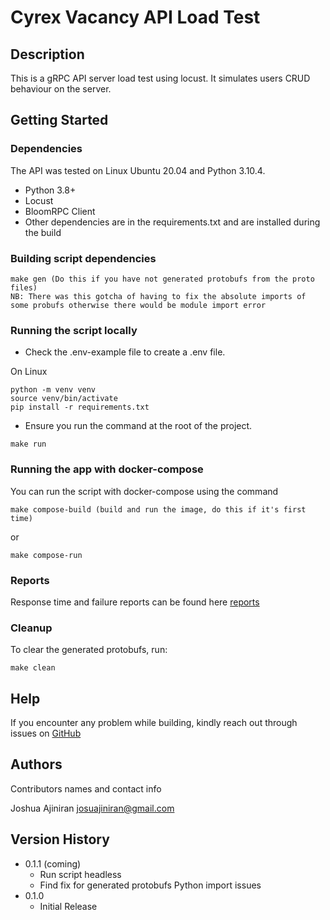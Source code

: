 # Cyrex Vacancy API Load Test

## Description

This is a gRPC API server load test using locust. It simulates users CRUD behaviour on the server.

## Getting Started

### Dependencies

The API was tested on Linux Ubuntu 20.04 and Python 3.10.4.

- Python 3.8+
- Locust
- BloomRPC Client
- Other dependencies are in the requirements.txt and are installed during the build

### Building script dependencies
```
make gen (Do this if you have not generated protobufs from the proto files)
NB: There was this gotcha of having to fix the absolute imports of some probufs otherwise there would be module import error
```

### Running the script locally

- Check the .env-example file to create a .env file.

On Linux

```
python -m venv venv
source venv/bin/activate
pip install -r requirements.txt
```

- Ensure you run the command at the root of the project.

```
make run
```

### Running the app with docker-compose

You can run the script with docker-compose using the command

```
make compose-build (build and run the image, do this if it's first time)
```
or

```
make compose-run
```

### Reports
Response time and failure reports can be found here [reports](https://github.com/joshajiniran/cryex-task/tree/main/reports)

### Cleanup
To clear the generated protobufs, run:
```
make clean
```

## Help

If you encounter any problem while building, kindly reach out through issues on [GitHub](https://github.com/joshajiniran/cyrex-task.git)

## Authors

Contributors names and contact info

Joshua Ajiniran
josuajiniran@gmail.com

## Version History

- 0.1.1 (coming)
  - Run script headless
  - Find fix for generated protobufs Python import issues
- 0.1.0
  - Initial Release
